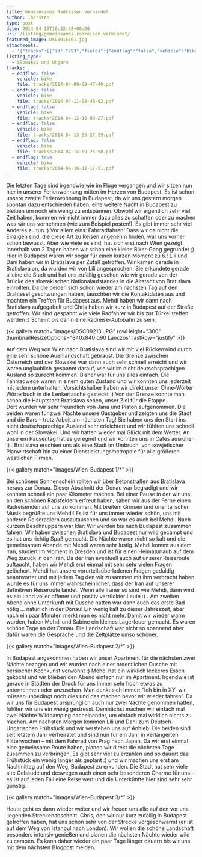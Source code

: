 ```yaml
---
title: Gemeinsames Radreisen verbindet
author: Thorsten
type: post
date: 2014-04-16T16:32:38+00:00
url: /listing/gemeinsames-radreisen-verbindet/
featured_image: DSC0916101.jpg
attachments:
  - '{"tracks":[{"id":"293","fields":{"endflag":"false","vehicle":"bike"}},{"id":"294","fields":{"endflag":"false","vehicle":"bike"}},{"id":"295","fields":{"endflag":"false","vehicle":"bike"}},{"id":"296","fields":{"endflag":"false","vehicle":"bike"}},{"id":"297","fields":{"endflag":"false","vehicle":"bike"}},{"id":"298","fields":{"endflag":"true","vehicle":"bike"}}]}'
listing_type:
  - Slowakei und Ungarn
tracks:
  - endflag: false
    vehicle: bike
    file: tracks/2014-04-09-09-47-40.pbf
  - endflag: false
    vehicle: bike
    file: tracks/2014-04-11-09-46-02.pbf
  - endflag: false
    vehicle: bike
    file: tracks/2014-04-12-10-08-27.pbf
  - endflag: false
    vehicle: bike
    file: tracks/2014-04-13-09-27-29.pbf
  - endflag: false
    vehicle: bike
    file: tracks/2014-04-14-09-25-58.pbf
  - endflag: true
    vehicle: bike
    file: tracks/2014-04-16-11-17-51.pbf
---
```

Die letzten Tage sind irgendwie wie im Fluge vergangen und wir sitzen nun hier in unserer Ferienwohnung mitten im Herzen von Budapest. Es ist schon unsere zweite Ferienwohnung in Budapest, da wir uns gestern morgen spontan dazu entschieden haben, eine weitere Nacht in Budapest zu bleiben um noch ein wenig zu entspannen. Obwohl wir eigentlich sehr viel Zeit haben, kommen wir nicht immer dazu alles zu schaffen oder zu machen was wir uns vornehmen (wie zum Beispiel posten!). Es gibt immer sehr viel Anderes zu tun :) Vor allem eins: Fahrradfahren! Dass wir da nicht die Einzigen sind, die diese Art zu Reisen angenehm finden, war uns vorher schon bewusst. Aber wie viele es sind, hat sich erst nach Wien gezeigt. Innerhalb von 2 Tagen haben wir schon eine kleine Biker-Gang gegründet ;) Hier in Budapest waren wir sogar für einen kurzen Moment zu 6.! Lili und Dani haben wir in Bratislava per Zufall getroffen. Wir kamen gerade in Bratislava an, da wurden wir von Lili angesprochen. Sie erkundete gerade alleine die Stadt und hat uns zufällig gesehen wie wir gerade von der Brücke des slowakischen Nationalaufstandes in die Altstadt von Bratislava einrollten. Da die beiden sich schon wieder am nächsten Tag auf den Drahtesel geschwungen haben, tauschten wir die Kontaktdaten aus und machten ein Treffen für Budapest aus. Mehdi haben wir dann nach Bratislava aufgegabelt und Chris haben wir kurz in Budapest auf der Straße getroffen. Wir sind gespannt wie viele Radfahrer wir bis zur Türkei treffen werden :) Scheint bis dahin eine Radreise-Autobahn zu sein.

{{< gallery match="images/DSC09213.JPG" rowHeight="300" thumbnailResizeOptions="840x840 q90 Lanczos" lastRow="justify" >}}

Auf dem Weg von Wien nach Bratislava sind wir mit viel Rückenwind durch eine sehr schöne Auenlandschaft gebraust. Die Grenze zwischen Österreich und der Slowakei war dann auch sehr schnell erreicht und wir waren unglaublich gespannt darauf, wie wir im nicht deutschsprachigen Ausland so zurecht kommen. Bisher war für uns alles einfach. Die Fahrradwege waren in einem guten Zustand und wir konnten uns jederzeit mit jedem unterhalten. Vorsichtshalber haben wir direkt unser Ohne-Wörter Wörterbuch in die Lenkertasche gesteckt :) Von der Grenze konnte man schon die Hauptstadt Bratislava sehen, unser Ziel für die Etappe. Dort wurden wir sehr freundlich von Jana und Platon aufgenommen. Die beiden waren für zwei Nächte unsere Gastgeber und zeigten uns die Stadt und die Bars &#8211; trotz Arbeit am nächsten Tag! Sie haben uns den Start ins nicht deutschsprachige Ausland sehr erleichtert und wir fühlten uns schnell wohl in der Slowakei. Und wir hatten wieder mal Glück mit dem Wetter. An unserem Pausentag hat es geregnet und wir konnten uns in Cafes ausruhen :) . Bratislava erschien uns als eine Stadt im Umbruch, von sowjetischer Planwirtschaft hin zu einer Dienstleistungsmetropole für alle größeren westlichen Firmen.

{{< gallery match="images/Wien-Budapest 1/*" >}}

Bei schönem Sonnenschein rollten wir über Betonstraßen aus Bratislava heraus zur Donau. Dieser Abschnitt der Donau war begradigt und wir konnten schnell ein paar Kilometer machen. Bei einer Pause in der wir uns an den schönen Rapsfeldern erfreut haben, sahen wir aus der Ferne einen Radreisenden auf uns zu kommen. Mit breitem Grinsen und orientalischer Musik begrüßte uns Mehdi! Es ist für uns immer wieder schön, uns mit anderen Reiseradlern auszutauschen und so war es auch bei Mehdi. Nach kurzem Beschnuppern war klar: Wir werden bis nach Budapest zusammen fahren. Wir haben zwischen Bratislava und Budapest nur wild gecampt und es hat uns richtig Spaß gemacht. Die Nächte waren nicht so kalt und die gemeinsamen Abende mit Mehdi waren sehr lustig. Mehdi kommt aus dem Iran, studiert im Moment in Dresden und ist für einen Heimaturlaub auf dem Weg zurück in den Iran. Da der Iran eventuell auch auf unserer Reiseroute auftaucht, haben wir Mehdi erst einmal mit sehr sehr vielen Fragen gelöchert. Mehdi hat unsere vorurteilsüberladenen Fragen geduldig beantwortet und mit jedem Tag den wir zusammen mit ihm verbracht haben wurde es für uns immer wahrscheinlicher, dass der Iran auf unserer definitiven Reiseroute landet. Wenn alle Iraner so sind wie Mehdi, dann wird es ein Land voller offener und positiv verrückter Leute :) . Am zweiten Abend ohne Unterkunft mit Dusche hatten war dann auch das erste Bad nötig &#8230; natürlich in der Donau! Ein wenig kalt zu dieser Jahreszeit, aber nach ein paar Minuten merkt man es nicht mehr. Damit wir wieder warm wurden, haben Mehdi und Sabine ein kleines Lagerfeuer gemacht. Es waren schöne Tage an der Donau. Die Landschaft war nicht so spannend aber dafür waren die Gespräche und die Zeltplätze umso schöner.

{{< gallery match="images/Wien-Budapest 2/*" >}}

In Budapest angekommen haben wir unser Apartment für die nächsten zwei Nächte bezogen und wir wurden nach einer ordentlichen Dusche mit persischer Kochkunst verwöhnt :) Mehdi hat ein wirklich leckeres Essen gekocht und wir blieben den Abend einfach nur im Apartment. Irgendwie ist gerade in Städten der Druck für uns immer sehr hoch etwas zu unternehmen oder anzusehen. Man denkt sich immer: &#8220;Ich bin in XY, wir müssen unbedingt noch dies und das machen bevor wir wieder fahren&#8221;. Da wir uns für Budapest ursprünglich auch nur zwei Nächte genommen hatten, fühlten wir uns ein wenig gestresst. Demnächst machen wir einfach mal zwei Nächte Wildcamping nacheinander, um einfach mal wirklich nichts zu machen. Am nächsten Morgen kommen Lili und Dani zum Deutsch-Ungarischen Frühstück und wir verstehen uns auf Anhieb. Die beiden sind seit letztem Jahr verheiratet und sind nun für ein Jahr in verlängerten Flitterwochen &#8211; mit dem Fahrrad von Prag nach Japan. Da wir erst einmal eine gemeinsame Route haben, planen wir direkt die nächsten Tage zusammen zu verbringen. Es gibt sehr viel zu erzählen und so dauert das Frühstück ein wenig länger als geplant :) und wir machen uns erst am Nachmittag auf den Weg, Budapest zu erkunden. Die Stadt hat sehr viele alte Gebäude und deswegen auch einen sehr besonderen Charme für uns &#8211; es ist auf jeden Fall eine Reise wert und die Unterkünfte hier sind sehr sehr günstig.

{{< gallery match="images/Wien-Budapest 3/*" >}}

Heute geht es dann wieder weiter und wir freuen uns alle auf den vor uns liegenden Streckenabschnitt. Chris, den wir nur kurz zufällig in Budapest getroffen haben, hat uns schon sehr von der Strecke vorgeschwärmt (er ist auf dem Weg von Istanbul nach London). Wir wollen die schöne Landschaft besonders intensiv genießen und planen die nächsten Nächte wieder wild zu campen. Es kann daher wieder ein paar Tage länger dauern bis wir uns mit dem nächsten Blogpost melden.